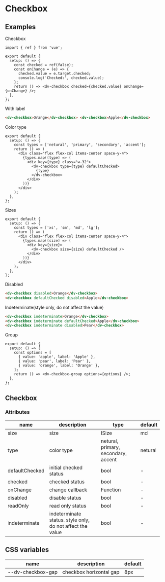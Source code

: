 # Checkbox

## Examples

Checkbox

```tsx :::run
import { ref } from 'vue';

export default {
  setup: () => {
    const checked = ref(false);
    const onChange = (e) => {
      checked.value = e.target.checked;
      console.log('Checked:', checked.value);
    };
    return () => <dv-checkbox checked={checked.value} onChange={onChange} />;
  },
};
```

With label

```html :::demo
<dv-checkbox>Orange</dv-checkbox> <dv-checkbox>Apple</dv-checkbox>
```

Color type

```tsx :::run
export default {
  setup: () => {
    const types = ['netural', 'primary', 'secondary', 'accent'];
    return () => (
      <div class="flex flex-col items-center space-y-4">
        {types.map((type) => (
          <div key={type} class="w-32">
            <dv-checkbox type={type} defaultChecked>
              {type}
            </dv-checkbox>
          </div>
        ))}
      </div>
    );
  },
};
```

Sizes

```tsx :::run
export default {
  setup: () => {
    const types = ['xs', 'sm', 'md', 'lg'];
    return () => (
      <div class="flex flex-col items-center space-y-4">
        {types.map((size) => (
          <div key={size}>
            <dv-checkbox size={size} defaultChecked />
          </div>
        ))}
      </div>
    );
  },
};
```

Disabled

```html :::demo
<dv-checkbox disabled>Orange</dv-checkbox>
<dv-checkbox defaultChecked disabled>Apple</dv-checkbox>
```

Indeterminate(style only, do not affect the value)

```html :::demo
<dv-checkbox indeterminate>Orange</dv-checkbox>
<dv-checkbox indeterminate defaultChecked>Apple</dv-checkbox>
<dv-checkbox indeterminate disabled>Pear</dv-checkbox>
```

Group

```tsx :::run
export default {
  setup: () => {
    const options = [
      { value: 'apple', label: 'Apple' },
      { value: 'pear', label: 'Pear' },
      { value: 'orange', label: 'Orange' },
    ];
    return () => <dv-checkbox-group options={options} />;
  },
};
```

## Checkbox

### Attributes

| name           | description                                               | type                                | default |
| -------------- | --------------------------------------------------------- | ----------------------------------- | ------- |
| size           | size                                                      | ISize                               | md      |
| type           | color type                                                | netural, primary, secondary, accent | netural |
| defaultChecked | initial checked status                                    | bool                                | -       |
| checked        | checked status                                            | bool                                | -       |
| onChange       | change callback                                           | Function                            | -       |
| disabled       | disable status                                            | bool                                | -       |
| readOnly       | read only status                                          | bool                                | -       |
| indeterminate  | indeterminate status. style only, do not affect the value | bool                                | -       |

## CSS variables

| name              | description             | default |
| ----------------- | ----------------------- | ------- |
| --dv-checkbox-gap | checkbox horizontal gap | 8px     |
